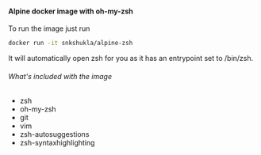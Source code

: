 #### Alpine docker image with oh-my-zsh

To run the image just run
```bash
docker run -it snkshukla/alpine-zsh
```
It will automatically open zsh for you as it has an entrypoint set to /bin/zsh.

###### What's included with the image

- zsh
- oh-my-zsh
- git
- vim
- zsh-autosuggestions
- zsh-syntaxhighlighting
